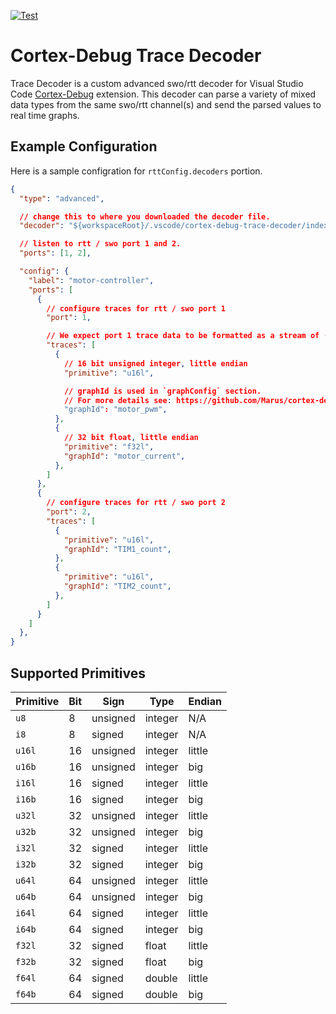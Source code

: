 [![Test](https://github.com/aq1018/cortex-debug-trace-decoder/actions/workflows/test.yml/badge.svg)](https://github.com/aq1018/cortex-debug-trace-decoder/actions/workflows/test.yml)

# Cortex-Debug Trace Decoder

Trace Decoder is a custom advanced swo/rtt decoder for Visual Studio Code [Cortex-Debug](https://github.com/Marus/cortex-debug) extension. This decoder can parse a variety of mixed data types from the same swo/rtt channel(s) and send the parsed values to real time graphs.

## Example Configuration

Here is a sample configration for `rttConfig.decoders` portion.

```json
{
  "type": "advanced",

  // change this to where you downloaded the decoder file.
  "decoder": "${workspaceRoot}/.vscode/cortex-debug-trace-decoder/index.js",

  // listen to rtt / swo port 1 and 2.
  "ports": [1, 2],

  "config": {
    "label": "motor-controller",
    "ports": [
      {
        // configure traces for rtt / swo port 1
        "port": 1,

        // We expect port 1 trace data to be formatted as a stream of (u16l, f32l) tuples.
        "traces": [
          {
            // 16 bit unsigned integer, little endian
            "primitive": "u16l",

            // graphId is used in `graphConfig` section.
            // For more details see: https://github.com/Marus/cortex-debug/wiki/SWO-Output#output-graphing-graphing
            "graphId": "motor_pwm",
          },
          {
            // 32 bit float, little endian
            "primitive": "f32l",
            "graphId": "motor_current",
          },
        ]
      },
      {
        // configure traces for rtt / swo port 2
        "port": 2,
        "traces": [
          {
            "primitive": "u16l",
            "graphId": "TIM1_count",
          },
          {
            "primitive": "u16l",
            "graphId": "TIM2_count",
          },
        ]
      }
    ]
  },
}
```

## Supported Primitives

| Primitive   | Bit  | Sign      | Type     | Endian  |
|-----------  |----  |---------  | -------  | ------  |
| `u8`        | 8    | unsigned  | integer  | N/A     |
| `i8`        | 8    | signed    | integer  | N/A     |
| `u16l`      | 16   | unsigned  | integer  | little  |
| `u16b`      | 16   | unsigned  | integer  | big     |
| `i16l`      | 16   | signed    | integer  | little  |
| `i16b`      | 16   | signed    | integer  | big     |
| `u32l`      | 32   | unsigned  | integer  | little  |
| `u32b`      | 32   | unsigned  | integer  | big     |
| `i32l`      | 32   | signed    | integer  | little  |
| `i32b`      | 32   | signed    | integer  | big     |
| `u64l`      | 64   | unsigned  | integer  | little  |
| `u64b`      | 64   | unsigned  | integer  | big     |
| `i64l`      | 64   | signed    | integer  | little  |
| `i64b`      | 64   | signed    | integer  | big     |
| `f32l`      | 32   | signed    | float    | little  |
| `f32b`      | 32   | signed    | float    | big     |
| `f64l`      | 64   | signed    | double   | little  |
| `f64b`      | 64   | signed    | double   | big     |
